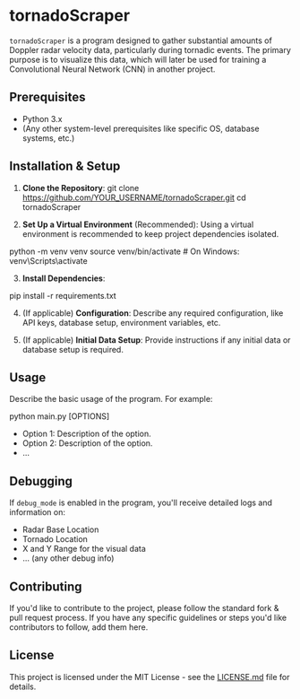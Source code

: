# tornadoScraper

`tornadoScraper` is a program designed to gather substantial amounts of Doppler radar velocity data, particularly during tornadic events. The primary purpose is to visualize this data, which will later be used for training a Convolutional Neural Network (CNN) in another project.

## Prerequisites

- Python 3.x
- (Any other system-level prerequisites like specific OS, database systems, etc.)

## Installation & Setup

1. **Clone the Repository**:
git clone https://github.com/YOUR_USERNAME/tornadoScraper.git
cd tornadoScraper


2. **Set Up a Virtual Environment** (Recommended):
Using a virtual environment is recommended to keep project dependencies isolated.

python -m venv venv
source venv/bin/activate # On Windows: venv\Scripts\activate


3. **Install Dependencies**:

pip install -r requirements.txt


4. (If applicable) **Configuration**:
Describe any required configuration, like API keys, database setup, environment variables, etc.

5. (If applicable) **Initial Data Setup**:
Provide instructions if any initial data or database setup is required.

## Usage

Describe the basic usage of the program. For example:

python main.py [OPTIONS]


- Option 1: Description of the option.
- Option 2: Description of the option.
- ...

## Debugging

If `debug_mode` is enabled in the program, you'll receive detailed logs and information on:
- Radar Base Location
- Tornado Location
- X and Y Range for the visual data
- ... (any other debug info)

## Contributing

If you'd like to contribute to the project, please follow the standard fork & pull request process. If you have any specific guidelines or steps you'd like contributors to follow, add them here.

## License

This project is licensed under the MIT License - see the [LICENSE.md](LICENSE.md) file for details.
